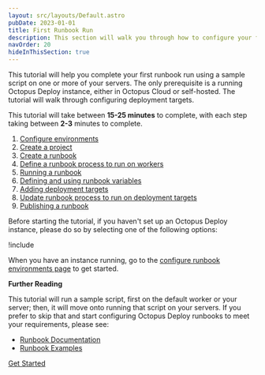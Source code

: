 ```yaml
---
layout: src/layouts/Default.astro
pubDate: 2023-01-01
title: First Runbook Run
description: This section will walk you through how to configure your first runbook run in Octopus Deploy.
navOrder: 20
hideInThisSection: true
---
```


This tutorial will help you complete your first runbook run using a sample script on one or more of your servers.  The only prerequisite is a running Octopus Deploy instance, either in Octopus Cloud or self-hosted.  The tutorial will walk through configuring deployment targets.

This tutorial will take between **15-25 minutes** to complete, with each step taking between **2-3** minutes to complete.  

1. [Configure environments](docs/getting-started/first-runbook-run/configure-runbook-environments/)
1. [Create a project](docs/getting-started/first-runbook-run/create-runbook-projects/)
1. [Create a runbook](docs/getting-started/first-runbook-run/create-a-runbook/)
1. [Define a runbook process to run on workers](docs/getting-started/first-runbook-run/define-the-runbook-process/)
1. [Running a runbook](/docs/getting-started/first-runbook-run/running-a-runbook/)
1. [Defining and using runbook variables](/docs/getting-started/first-runbook-run/runbook-specific-variables/)
1. [Adding deployment targets](/docs/getting-started/first-runbook-run/add-runbook-deployment-targets/)
1. [Update runbook process to run on deployment targets](docs/getting-started/first-runbook-run/define-the-runbook-process-for-targets/)
1. [Publishing a runbook](/docs/getting-started/first-runbook-run/publishing-a-runbook/)

Before starting the tutorial, if you haven't set up an Octopus Deploy instance, please do so by selecting one of the following options:

!include <octopus-deploy-setup-options>

When you have an instance running, go to the [configure runbook environments page](docs/getting-started/first-runbook-run/configure-runbook-environments/) to get started.

**Further Reading**

This tutorial will run a sample script, first on the default worker or your server; then, it will move onto running that script on your servers.  If you prefer to skip that and start configuring Octopus Deploy runbooks to meet your requirements, please see:

- [Runbook Documentation](/docs/runbooks/) 
- [Runbook Examples](/docs/runbooks/runbook-examples/)

<span><a class="btn btn-success" href="/docs/getting-started/first-runbook-run/configure-runbook-environments">Get Started</a></span>
